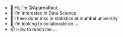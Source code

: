 - 👋 Hi, I’m @AparnaRaut
- 👀 I’m interested in Data Science 
- 🌱 I have done msc in statistics at mumbai university
- 💞️ I’m looking to collaborate on ...
- 📫 How to reach me ...

<!---
AparnaRaut/AparnaRaut is a ✨ special ✨ repository because its `README.md` (this file) appears on your GitHub profile.
You can click the Preview link to take a look at your changes.
--->
